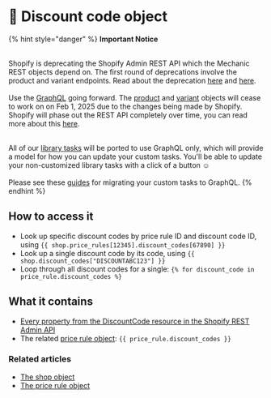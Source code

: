 # 🚫 Discount code object

{% hint style="danger" %}
**Important Notice**

\
Shopify is deprecating the Shopify Admin REST API which the Mechanic REST objects depend on. The first round of deprecations involve the product and variant endpoints. Read about the deprecation  [here](https://shopify.dev/docs/apps/build/graphql/migrate/new-product-model#whats-changing) and [here](https://shopify.dev/docs/apps/build/graphql/migrate).\
\
Use the [GraphQL](../../../../core/actions/integrations/shopify.md#graphql) going forward. The [product](product.md) and [variant](variant.md) objects will cease to work on on Feb 1, 2025 due to the changes being made by Shopify. Shopify will phase out the REST API completely over time, you can read more about this [here](https://shopify.dev/docs/apps/build/graphql/migrate).

\
All of our [library tasks](https://tasks.mechanic.dev/) will be ported to use GraphQL only, which will provide a model for how you can update your custom tasks. You'll be able to update your non-customized library tasks with a click of a button :relaxed:\
\
Please see these [guides](../../../../resources/converting-tasks-from-shopify-rest-to-graphql/) for migrating your custom tasks to GraphQL.
{% endhint %}

## How to access it

* Look up specific discount codes by price rule ID and discount code ID, using `{{ shop.price_rules[12345].discount_codes[67890] }}`
* Look up a single discount code by its code, using `{{ shop.discount_codes["DISCOUNTABC123"] }}`
* Loop through all discount codes for a single: `{% for discount_code in price_rule.discount_codes %}`

## What it contains

* [Every property from the DiscountCode resource in the Shopify REST Admin API](https://shopify.dev/docs/admin-api/rest/reference/discounts/discountcode)
* The related [price rule object](price-rule.md): `{{ price_rule.discount_codes }}`

### Related articles

* [The shop object](shop.md)
* [The price rule object](price-rule.md)
